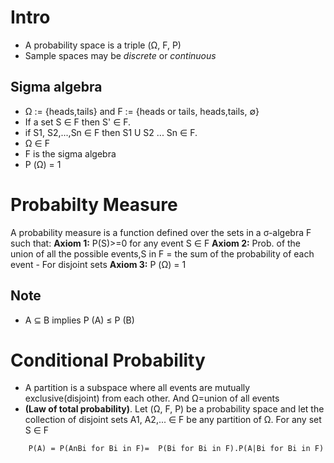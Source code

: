 # Intro
- A probability space is a triple (Ω, F, P) 
- Sample spaces may be *discrete* or *continuous*

## Sigma algebra
- Ω := {heads,tails} and F := {heads or tails, heads,tails, ∅} 
- If a set S ∈ F then S' ∈ F.
- if S1, S2,...,Sn ∈ F then S1 U S2 ... Sn ∈ F.
- Ω ∈ F
- F is the sigma algebra
- P (Ω) = 1

# Probabilty Measure
A probability measure is a function defined over the sets in a σ-algebra F such that:
**Axiom 1:** P(S)>=0 for any event S ∈ F
**Axiom 2:** Prob. of the union of all the possible events,S in F = the sum of the probability of each event - For disjoint sets
**Axiom 3:**  P (Ω) = 1 

## Note
- A ⊆ B implies P (A) ≤ P (B)

# Conditional Probability
- A partition is a subspace where all events are mutually exclusive(disjoint) from each other. And Ω=union of all events 
- **(Law of total probability)**. Let (Ω, F, P) be a probability space and let the collection of disjoint sets A1, A2,... ∈ F be any partition of Ω. For any set S ∈ F
```
    P(A) = P(AnBi for Bi in F)=  P(Bi for Bi in F).P(A|Bi for Bi in F)
```